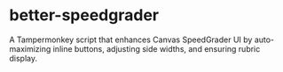 # better-speedgrader
A Tampermonkey script that enhances Canvas SpeedGrader UI by auto-maximizing inline buttons, adjusting side widths, and ensuring rubric display.
